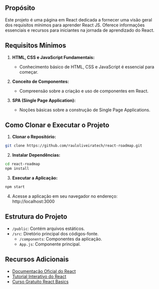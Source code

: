 ## Propósito

Este projeto é uma página em React dedicada a fornecer uma visão geral dos requisitos mínimos para aprender React JS. Oferece informações essenciais e recursos para iniciantes na jornada de aprendizado do React.

## Requisitos Mínimos

1. **HTML, CSS e JavaScript Fundamentais:**

   - Conhecimento básico de HTML, CSS e JavaScript é essencial para começar.

2. **Conceito de Componentes:**

   - Compreensão sobre a criação e uso de componentes em React.

3. **SPA (Single Page Application):**
   - Noções básicas sobre a construção de Single Page Applications.

## Como Clonar e Executar o Projeto

1. **Clonar o Repositório:**

```bash
git clone https://github.com/rauloliveiratech/react-roadmap.git
```

2. **Instalar Dependências:**

```bash
cd react-roadmap
npm install
```

3. **Executar a Aplicação:**

```bash
npm start
```

4. Acesse a aplicação em seu navegador no endereço: http://localhost:3000

## Estrutura do Projeto

- `/public`: Contém arquivos estáticos.
- `/src`: Diretório principal dos códigos-fonte.
  - `/components`: Componentes da aplicação.
  - `App.js`: Componente principal.

## Recursos Adicionais

- [Documentação Oficial do React](https://reactjs.org/docs/getting-started.html)
- [Tutorial Interativo do React](https://reactjs.org/tutorial/tutorial.html)
- [Curso Gratuito React Basics](https://www.codecademy.com/learn/react-101)
